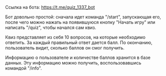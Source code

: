 Ссылка на бота: https://t.me/quiz_1337_bot

Бот довольно простой: сначала идет команда "/start", запускающая его, после чего можно нажать на появившуюся кнопку "Начать игру" или написать "/quiz", чтобы начался сам квиз.

Квиз представляет из себя 10 вопросов, на которые необходимо ответить. За каждый правильный ответ дается балл. По окончанию, пользователь видит, сколько баллов он смог получить.

Информацию о пользователе и количестве баллов хранится в базе данных. Эту информацию можно получить, воспользовавшись командой "/info".

